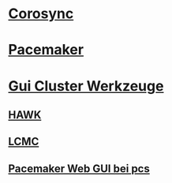 # [Corosync](../corosync)

# [Pacemaker](../pacemaker)

# []()


# [Gui Cluster Werkzeuge](../cluster-gui-tools)

## [HAWK](../hawk)
## [LCMC](../lcmc)
## [Pacemaker Web GUI bei pcs](../)

